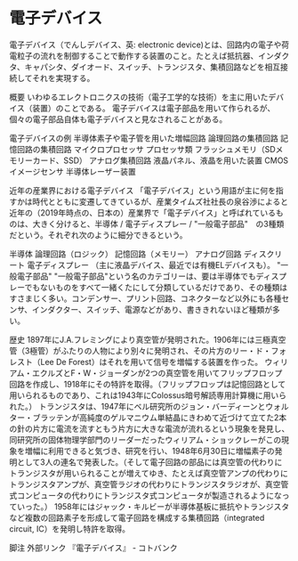 # 電子デバイス

電子デバイス（でんしデバイス、英: electronic device)とは、回路内の電子や荷電粒子の流れを制御することで動作する装置のこと。たとえば抵抗器、インダクタ、キャパシタ、ダイオード、スイッチ、トランジスタ、集積回路などを相互接続してそれを実現する。

概要
いわゆるエレクトロニクスの技術（電子工学的な技術）を主に用いたデバイス（装置）のことである。
電子デバイスは電子部品を用いて作られるが、個々の電子部品自体も電子デバイスと見なされることがある。

電子デバイスの例
半導体素子や電子管を用いた増幅回路
論理回路の集積回路
記憶回路の集積回路
マイクロプロセッサ
プロセッサ類
フラッシュメモリ（SDメモリーカード、SSD）
アナログ集積回路
液晶パネル、液晶を用いた装置
CMOSイメージセンサ
半導体レーザー装置

近年の産業界における電子デバイス
「電子デバイス」という用語が主に何を指すかは時代とともに変遷してきているが、産業タイムズ社社長の泉谷渉によると近年の（2019年時点の、日本の）産業界で「電子デバイス」と呼ばれているものは、大きく分けると、半導体 / 電子ディスプレー / "一般電子部品"　の3種類だという。それぞれ次のように細分できるという。

半導体
論理回路（ロジック）
記憶回路（メモリー）
アナログ回路
ディスクリート
電子ディスプレー
（主に液晶デバイス、最近では有機ELデバイスも）。
"一般電子部品"
"一般電子部品"という名のカテゴリーは、要は半導体でもディスプレーでもないものをすべて一緒くたにして分類しているだけであり、その種類はすさまじく多い。コンデンサー、プリント回路、コネクターなど以外にも各種センサ、インダクター、スイッチ、電源などがあり、書ききれないほど種類が多い。

歴史
1897年にJ.A.フレミングにより真空管が発明された。1906年には三極真空管（3極管）がふたりの人物により別々に発明され、その片方のリー・ド・フォレスト（Lee De Forest）はそれを用いて信号を増幅する装置を作った。
ウィリアム・エクルズとF・W・ジョーダンが2つの真空管を用いてフリップフロップ回路を作成し、1918年にその特許を取得。（フリップフロップは記憶回路として用いられるものであり、これは1943年にColossus暗号解読専用計算機に用いられた。）
トランジスタは、1947年にベル研究所のジョン・バーディーンとウォルター・ブラッテンが高純度のゲルマニウム単結晶にきわめて近づけて立てた2本の針の片方に電流を流すともう片方に大きな電流が流れるという現象を発見し、同研究所の固体物理学部門のリーダーだったウィリアム・ショックレーがこの現象を増幅に利用できると気づき、研究を行い、1948年6月30日に増幅素子の発明として3人の連名で発表した。（そして電子回路の部品には真空管の代わりにトランジスタが用いられることが増えてゆき、たとえば真空管アンプの代わりにトランジスタアンプが、真空管ラジオの代わりにトランジスタラジオが、真空管式コンピュータの代わりにトランジスタ式コンピュータが製造されるようになっていった。）
1958年にはジャック・キルビーが半導体基板に抵抗やトランジスタなど複数の回路素子を形成して電子回路を構成する集積回路（integrated circuit, IC）を発明し特許を取得。

脚注
外部リンク
『電子デバイス』 - コトバンク